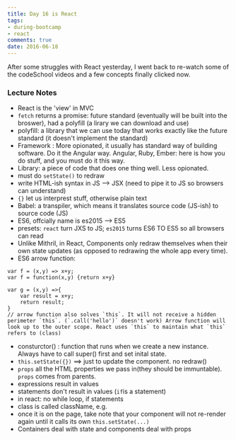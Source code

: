 ```yaml
---
title: Day 16 is React
tags: 
- during-bootcamp
- react
comments: true
date: 2016-06-18
---
```


After some struggles with React yesterday, I went back to re-watch some of the codeSchool videos and a few concepts finally clicked now. 


<h3>Lecture Notes</h3>

* React is the 'view' in MVC
* `fetch` returns a promise: future standard (eventually will be built into the broswer), had a polyfill (a lirary we can download and use)
* polyfill: a library that we can use today that works exactly like the future standard (it doesn't implement the standard)
* Framework : More opionated, it usually has standard way of building software. Do it the Angular way.  Angular, Ruby, Ember: here is how you do stuff, and you must do it this way.  
* Library: a piece of code that does one thing well. Less opionated. 
* must do `setState()` to redraw 
* write HTML-ish syntax in JS --> JSX (need to pipe it to JS so browsers can understand)
* `{}` let us interprest stuff, otherwise plain text
* Babel: a transpiler, which means it translates source code (JS-ish) to source code (JS)
* ES6, offcially name is es2015 --> ES5
* presets: `react` turn JXS to JS; `es2015` turns ES6 TO ES5 so all browsers can read 
* Unlike Mithril, in React, Components only redraw themselves when their own state updates (as opposed to redrawing the whole app every time).
* ES6 arrow function:

```
var f = (x,y) => x+y;
var f = function(x,y) {return x+y}

var g = (x,y) =>{
	var result = x+y;
	return result;
}
// arrow function also solves `this`. It will not receive a hidden perimeter `this`. (`.call('hello')` doesn't work) Arrow function will look up to the outer scope. React uses `this` to maintain what `this` refers to (class)
```

* consturctor() : function that runs when we create a new instance. Always have to call super() first and set inital state.
* `this.setState({})` ==> just to update the component. no redraw()
* `props` all the HTML properties we pass in(they should be immuntable). `props` comes from parents. 
* expressions result in values
* statements don't result in values (`if`is a statement)
* in react: no while loop, if statements
* class is called className, e.g. <div className="pet"></div>
* once it is on the page, take note that your component will not re-render again until it calls its own `this.setState(...)`
* Containers deal with state and components deal with props
